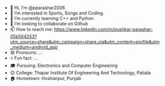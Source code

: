 - 👋 Hi, I’m @pparashar2006
- 👀 I’m interested in Sports, Songs and Coding.
- 🌱 I’m currently learning C++ and Python
- 💞️ I’m looking to collaborate on Github
- 📫 How to reach me: https://www.linkedin.com/in/pushkar-parashar-05b564253?utm_source=share&utm_campaign=share_via&utm_content=profile&utm_medium=android_app
- 😄 Pronouns: ...
- ⚡ Fun fact: ...
- 🎓 Pursuing: Electronics and Computer Engineering
- 😊 College: Thapar Institute Of Engineering And Technology, Patiala
- 🏠 Hometown: Hoshiarpur, Punjab
<!---
pparashar2006/pparashar2006 is a ✨ special ✨ repository because its `README.md` (this file) appears on your GitHub profile.
You can click the Preview link to take a look at your changes.
--->
